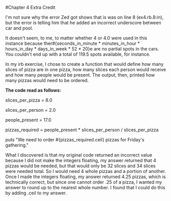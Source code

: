 #Chapter 4 Extra Credit

I'm not sure why the error Zed got shows that is was on line 8
(ex4.rb.8:in), but the error is telling
him that he added an incorrect underscore
between car and pool.

It doesn't seem, to me, to matter whether 4 or 4.0 were used in
this instance because ther#{seconds_in_minute * minutes_in_hour * hours_in_day * days_in_week * 52 * 20}e are no partial spots in the cars.
You couldn't end up with a total of 119.5 spots available, for 
instance.

In my irb exercise, I chose to create a function that would define
how many slices of pizza are in one pizza, how many slices each person
would receive and how many people would be present. The output, then,
printed how many pizzas would need to be ordered.

**The code read as follows:**

slices_per_pizza = 8.0

slices_per_person = 2.0

people_present = 17.0

pizzas_required = people_present * slices_per_person / slices_per_pizza

puts "We need to order #{pizzas_required.ceil} pizzas for Friday's gathering."

What I discovered is that my original code returned an incorrect value
because I did not make the integers floating, my answer returned that
4 pizzas would be needed, but that would only be 32 slices and 34
slices were needed total. So I would need 4 whole pizzas and a portion
of another. Once I made the integers floating, my answer returned
4.25 pizzas, which is technically correct, but since one cannot
order .25 of a pizza, I wanted my answer to round up to the nearest
whole number. I found that I could do this by adding .ceil to my answer.



